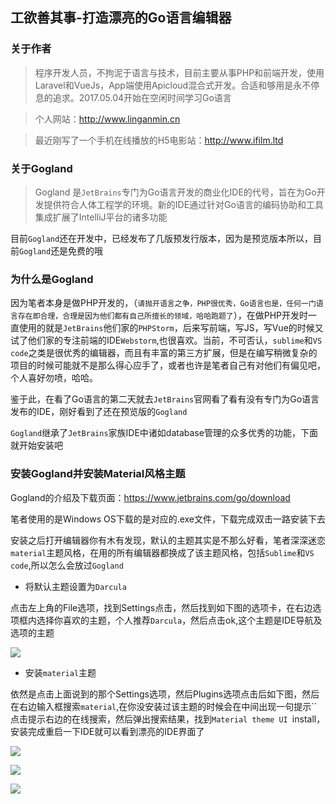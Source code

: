 ## 工欲善其事-打造漂亮的Go语言编辑器

### 关于作者
> 程序开发人员，不拘泥于语言与技术，目前主要从事PHP和前端开发，使用Laravel和VueJs，App端使用Apicloud混合式开发。合适和够用是永不停息的追求。2017.05.04开始在空闲时间学习Go语言

> 个人网站：http://www.linganmin.cn

> 最近刚写了一个手机在线播放的H5电影站：http://www.ifilm.ltd


### 关于Gogland

> Gogland 是`JetBrains`专门为Go语言开发的商业化IDE的代号，旨在为Go开发提供符合人体工程学的环境。新的IDE通过针对Go语言的编码协助和工具集成扩展了IntelliJ平台的诸多功能

目前`Gogland`还在开发中，已经发布了几版预发行版本，因为是预览版本所以，目前`Gogland`还是免费的哦


### 为什么是Gogland

因为笔者本身是做PHP开发的，（`请抛开语言之争，PHP很优秀，Go语言也是，任何一门语言存在即合理，合理是因为他们都有自己所擅长的领域，哈哈跑题了`），在做PHP开发时一直使用的就是`JetBrains`他们家的`PHPStorm`，后来写前端，写JS，写Vue的时候又试了他们家的专注前端的IDE`Webstorm`,也很喜欢。当前，不可否认，`sublime`和`VS code`之类是很优秀的编辑器，而且有丰富的第三方扩展，但是在编写稍微复杂的项目的时候可能就不是那么得心应手了，或者也许是笔者自己有对他们有偏见吧，个人喜好勿喷，哈哈。

鉴于此，在看了Go语言的第二天就去`JetBrains`官网看了看有没有专门为Go语言发布的IDE，刚好看到了还在预览版的`Gogland`

`Gogland`继承了`JetBrains`家族IDE中诸如database管理的众多优秀的功能，下面就开始安装吧


### 安装Gogland并安装Material风格主题

Gogland的介绍及下载页面：https://www.jetbrains.com/go/download

笔者使用的是Windows OS下载的是对应的.exe文件，下载完成双击一路安装下去

安装之后打开编辑器你有木有发现，默认的主题其实是不那么好看，笔者深深迷恋`material`主题风格，在用的所有编辑器都换成了该主题风格，包括`Sublime`和`VS code`,所以怎么会放过`Gogland`

- 将默认主题设置为`Darcula`

点击左上角的File选项，找到Settings点击，然后找到如下图的选项卡，在右边选项框内选择你喜欢的主题，个人推荐`Darcula`，然后点击ok,这个主题是IDE导航及选项的主题

![](http://ww1.sinaimg.cn/large/6aedb651gy1ffe9ysh4v5j20sb0j03z5.jpg)

- 安装`material`主题

依然是点击上面说到的那个Settings选项，然后Plugins选项点击后如下图，然后在右边输入框搜索`material`,在你没安装过该主题的时候会在中间出现一句提示``点击提示右边的在线搜索，然后弹出搜索结果，找到`Material theme UI `install，安装完成重启一下IDE就可以看到漂亮的IDE界面了


![](http://ww1.sinaimg.cn/large/6aedb651gy1ffe9znmf7lj20sg0jb74m.jpg)

![](http://ww1.sinaimg.cn/large/6aedb651gy1ffe9zzxsnfj20my0jdt9j.jpg)

![](http://ww1.sinaimg.cn/large/6aedb651gy1ffea4p3h5qj20by0a0749.jpg)
